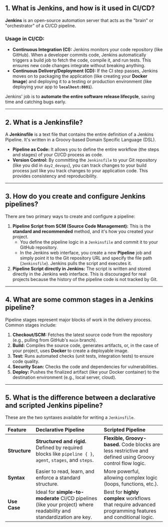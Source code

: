 ## 1. What is Jenkins, and how is it used in CI/CD?

**Jenkins** is an open-source automation server that acts as the "brain" or "orchestrator" of a CI/CD pipeline. 

### Usage in CI/CD:

* **Continuous Integration (CI):** Jenkins monitors your code repository (like GitHub). When a developer commits code, Jenkins automatically triggers a build job to fetch the code, compile it, and run tests. This ensures new code changes integrate without breaking anything.
* **Continuous Delivery/Deployment (CD):** If the CI step passes, Jenkins moves on to packaging the application (like creating your **Docker Image**) and deploying it to a testing or production environment (like deploying your app to **`localhost:8081`**).

Jenkins' job is to **automate the entire software release lifecycle**, saving time and catching bugs early.

---

## 2. What is a Jenkinsfile?

A **Jenkinsfile** is a text file that contains the entire definition of a Jenkins Pipeline. It's written in a Groovy-based Domain Specific Language (DSL).

* **Pipeline as Code:** It allows you to define the entire workflow (the steps and stages) of your CI/CD process as code.
* **Version Control:** By committing the `Jenkinsfile` to your Git repository (like you did in `day2_devops`), you can track changes to your build process just like you track changes to your application code. This provides consistency and reproducibility.

---

## 3. How do you create and configure Jenkins pipelines?

There are two primary ways to create and configure a pipeline:

1.  **Pipeline Script from SCM (Source Code Management):** This is the **standard and recommended** method, and it's how you created your project.
    * You define the pipeline logic in a `Jenkinsfile` and commit it to your GitHub repository.
    * In the Jenkins web interface, you create a new **Pipeline** job and simply point it to the Git repository URL and specify the file path (`Jenkinsfile`). Jenkins pulls the script and executes it.
2.  **Pipeline Script directly in Jenkins:** The script is written and stored directly in the Jenkins web interface. This is discouraged for real projects because the history of the pipeline code is not tracked by Git.

---

## 4. What are some common stages in a Jenkins pipeline?

Pipeline stages represent major blocks of work in the delivery process. Common stages include:

1.  **Checkout/SCM:** Fetches the latest source code from the repository (e.g., pulling from GitHub's `main` branch).
2.  **Build:** Compiles the source code, generates artifacts, or, in the case of your project, uses **Docker** to create a deployable image.
3.  **Test:** Runs automated checks (unit tests, integration tests) to ensure code quality.
4.  **Security Scan:** Checks the code and dependencies for vulnerabilities.
5.  **Deploy:** Pushes the finalized artifact (like your Docker container) to the destination environment (e.g., local server, cloud).

---

## 5. What is the difference between a declarative and scripted Jenkins pipeline?

These are the two syntaxes available for writing a `Jenkinsfile`.

| Feature | Declarative Pipeline | Scripted Pipeline |
| :--- | :--- | :--- |
| **Structure** | **Structured and rigid.** Defined by required blocks like `pipeline { }`, `agent`, `stages`, and `steps`. | **Flexible, Groovy-based.** Code blocks are less restrictive and defined using Groovy control flow logic. |
| **Syntax** | Easier to read, learn, and enforce a standard structure. | More powerful, allowing complex logic (loops, functions, etc.). |
| **Use Case** | Ideal for **simple-to-moderate** CI/CD pipelines (like your project) where readability and standardization are key. | Best for **highly complex** workflows that require advanced programming features and conditional logic. |

